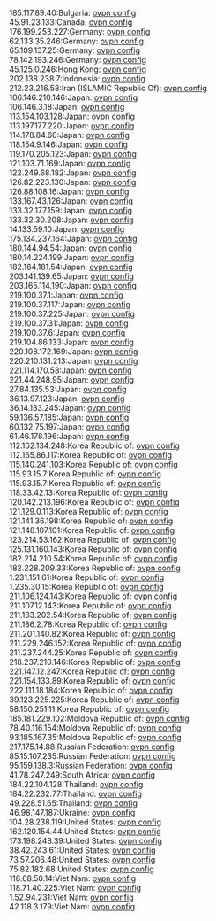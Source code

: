 185.117.89.40:Bulgaria: [ovpn config](vpn/185_117_89_40.ovpn)  
45.91.23.133:Canada: [ovpn config](vpn/45_91_23_133.ovpn)  
176.199.253.227:Germany: [ovpn config](vpn/176_199_253_227.ovpn)  
62.133.35.246:Germany: [ovpn config](vpn/62_133_35_246.ovpn)  
65.109.137.25:Germany: [ovpn config](vpn/65_109_137_25.ovpn)  
78.142.193.246:Germany: [ovpn config](vpn/78_142_193_246.ovpn)  
45.125.0.246:Hong Kong: [ovpn config](vpn/45_125_0_246.ovpn)  
202.138.238.7:Indonesia: [ovpn config](vpn/202_138_238_7.ovpn)  
212.23.216.58:Iran (ISLAMIC Republic Of): [ovpn config](vpn/212_23_216_58.ovpn)  
106.146.210.146:Japan: [ovpn config](vpn/106_146_210_146.ovpn)  
106.146.3.18:Japan: [ovpn config](vpn/106_146_3_18.ovpn)  
113.154.103.128:Japan: [ovpn config](vpn/113_154_103_128.ovpn)  
113.197.177.220:Japan: [ovpn config](vpn/113_197_177_220.ovpn)  
114.178.84.60:Japan: [ovpn config](vpn/114_178_84_60.ovpn)  
118.154.9.146:Japan: [ovpn config](vpn/118_154_9_146.ovpn)  
119.170.205.123:Japan: [ovpn config](vpn/119_170_205_123.ovpn)  
121.103.71.169:Japan: [ovpn config](vpn/121_103_71_169.ovpn)  
122.249.68.182:Japan: [ovpn config](vpn/122_249_68_182.ovpn)  
126.82.223.130:Japan: [ovpn config](vpn/126_82_223_130.ovpn)  
126.88.108.16:Japan: [ovpn config](vpn/126_88_108_16.ovpn)  
133.167.43.126:Japan: [ovpn config](vpn/133_167_43_126.ovpn)  
133.32.177.159:Japan: [ovpn config](vpn/133_32_177_159.ovpn)  
133.32.30.208:Japan: [ovpn config](vpn/133_32_30_208.ovpn)  
14.133.59.10:Japan: [ovpn config](vpn/14_133_59_10.ovpn)  
175.134.237.164:Japan: [ovpn config](vpn/175_134_237_164.ovpn)  
180.144.94.54:Japan: [ovpn config](vpn/180_144_94_54.ovpn)  
180.14.224.199:Japan: [ovpn config](vpn/180_14_224_199.ovpn)  
182.164.181.54:Japan: [ovpn config](vpn/182_164_181_54.ovpn)  
203.141.139.65:Japan: [ovpn config](vpn/203_141_139_65.ovpn)  
203.165.114.190:Japan: [ovpn config](vpn/203_165_114_190.ovpn)  
219.100.37.1:Japan: [ovpn config](vpn/219_100_37_1.ovpn)  
219.100.37.117:Japan: [ovpn config](vpn/219_100_37_117.ovpn)  
219.100.37.225:Japan: [ovpn config](vpn/219_100_37_225.ovpn)  
219.100.37.31:Japan: [ovpn config](vpn/219_100_37_31.ovpn)  
219.100.37.6:Japan: [ovpn config](vpn/219_100_37_6.ovpn)  
219.104.86.133:Japan: [ovpn config](vpn/219_104_86_133.ovpn)  
220.108.172.169:Japan: [ovpn config](vpn/220_108_172_169.ovpn)  
220.210.131.213:Japan: [ovpn config](vpn/220_210_131_213.ovpn)  
221.114.170.58:Japan: [ovpn config](vpn/221_114_170_58.ovpn)  
221.44.248.95:Japan: [ovpn config](vpn/221_44_248_95.ovpn)  
27.84.135.53:Japan: [ovpn config](vpn/27_84_135_53.ovpn)  
36.13.97.123:Japan: [ovpn config](vpn/36_13_97_123.ovpn)  
36.14.133.245:Japan: [ovpn config](vpn/36_14_133_245.ovpn)  
59.136.57.185:Japan: [ovpn config](vpn/59_136_57_185.ovpn)  
60.132.75.197:Japan: [ovpn config](vpn/60_132_75_197.ovpn)  
61.46.178.196:Japan: [ovpn config](vpn/61_46_178_196.ovpn)  
112.162.134.248:Korea Republic of: [ovpn config](vpn/112_162_134_248.ovpn)  
112.165.86.117:Korea Republic of: [ovpn config](vpn/112_165_86_117.ovpn)  
115.140.241.103:Korea Republic of: [ovpn config](vpn/115_140_241_103.ovpn)  
115.93.15.7:Korea Republic of: [ovpn config](vpn/115_93_15_7.ovpn)  
115.93.15.7:Korea Republic of: [ovpn config](vpn/115_93_15_7.ovpn)  
118.33.42.13:Korea Republic of: [ovpn config](vpn/118_33_42_13.ovpn)  
120.142.213.196:Korea Republic of: [ovpn config](vpn/120_142_213_196.ovpn)  
121.129.0.113:Korea Republic of: [ovpn config](vpn/121_129_0_113.ovpn)  
121.141.36.198:Korea Republic of: [ovpn config](vpn/121_141_36_198.ovpn)  
121.148.107.101:Korea Republic of: [ovpn config](vpn/121_148_107_101.ovpn)  
123.214.53.162:Korea Republic of: [ovpn config](vpn/123_214_53_162.ovpn)  
125.131.160.143:Korea Republic of: [ovpn config](vpn/125_131_160_143.ovpn)  
182.214.210.54:Korea Republic of: [ovpn config](vpn/182_214_210_54.ovpn)  
182.228.209.33:Korea Republic of: [ovpn config](vpn/182_228_209_33.ovpn)  
1.231.151.61:Korea Republic of: [ovpn config](vpn/1_231_151_61.ovpn)  
1.235.30.15:Korea Republic of: [ovpn config](vpn/1_235_30_15.ovpn)  
211.106.124.143:Korea Republic of: [ovpn config](vpn/211_106_124_143.ovpn)  
211.107.12.143:Korea Republic of: [ovpn config](vpn/211_107_12_143.ovpn)  
211.183.202.54:Korea Republic of: [ovpn config](vpn/211_183_202_54.ovpn)  
211.186.2.78:Korea Republic of: [ovpn config](vpn/211_186_2_78.ovpn)  
211.201.140.82:Korea Republic of: [ovpn config](vpn/211_201_140_82.ovpn)  
211.229.246.152:Korea Republic of: [ovpn config](vpn/211_229_246_152.ovpn)  
211.237.244.25:Korea Republic of: [ovpn config](vpn/211_237_244_25.ovpn)  
218.237.210.146:Korea Republic of: [ovpn config](vpn/218_237_210_146.ovpn)  
221.147.12.247:Korea Republic of: [ovpn config](vpn/221_147_12_247.ovpn)  
221.154.133.89:Korea Republic of: [ovpn config](vpn/221_154_133_89.ovpn)  
222.111.18.184:Korea Republic of: [ovpn config](vpn/222_111_18_184.ovpn)  
39.123.225.225:Korea Republic of: [ovpn config](vpn/39_123_225_225.ovpn)  
58.150.251.11:Korea Republic of: [ovpn config](vpn/58_150_251_11.ovpn)  
185.181.229.102:Moldova Republic of: [ovpn config](vpn/185_181_229_102.ovpn)  
78.40.116.154:Moldova Republic of: [ovpn config](vpn/78_40_116_154.ovpn)  
93.185.167.35:Moldova Republic of: [ovpn config](vpn/93_185_167_35.ovpn)  
217.175.14.88:Russian Federation: [ovpn config](vpn/217_175_14_88.ovpn)  
85.15.107.235:Russian Federation: [ovpn config](vpn/85_15_107_235.ovpn)  
95.159.138.3:Russian Federation: [ovpn config](vpn/95_159_138_3.ovpn)  
41.78.247.249:South Africa: [ovpn config](vpn/41_78_247_249.ovpn)  
184.22.104.128:Thailand: [ovpn config](vpn/184_22_104_128.ovpn)  
184.22.232.77:Thailand: [ovpn config](vpn/184_22_232_77.ovpn)  
49.228.51.65:Thailand: [ovpn config](vpn/49_228_51_65.ovpn)  
46.98.147.187:Ukraine: [ovpn config](vpn/46_98_147_187.ovpn)  
104.28.238.119:United States: [ovpn config](vpn/104_28_238_119.ovpn)  
162.120.154.44:United States: [ovpn config](vpn/162_120_154_44.ovpn)  
173.198.248.39:United States: [ovpn config](vpn/173_198_248_39.ovpn)  
38.42.243.61:United States: [ovpn config](vpn/38_42_243_61.ovpn)  
73.57.206.48:United States: [ovpn config](vpn/73_57_206_48.ovpn)  
75.82.182.68:United States: [ovpn config](vpn/75_82_182_68.ovpn)  
118.68.50.14:Viet Nam: [ovpn config](vpn/118_68_50_14.ovpn)  
118.71.40.225:Viet Nam: [ovpn config](vpn/118_71_40_225.ovpn)  
1.52.94.231:Viet Nam: [ovpn config](vpn/1_52_94_231.ovpn)  
42.118.3.179:Viet Nam: [ovpn config](vpn/42_118_3_179.ovpn)  
